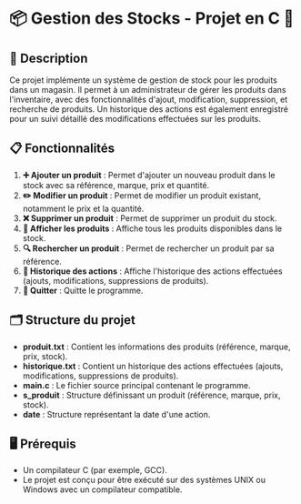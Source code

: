 # 📦 Gestion des Stocks - Projet en C 🛒

## 🎯 Description
Ce projet implémente un système de gestion de stock pour les produits dans un magasin. Il permet à un administrateur de gérer les produits dans l'inventaire, avec des fonctionnalités d'ajout, modification, suppression, et recherche de produits. Un historique des actions est également enregistré pour un suivi détaillé des modifications effectuées sur les produits.

## 📋 Fonctionnalités
1. **➕ Ajouter un produit** : Permet d'ajouter un nouveau produit dans le stock avec sa référence, marque, prix et quantité.
2. **✏️ Modifier un produit** : Permet de modifier un produit existant, notamment le prix et la quantité.
3. **❌ Supprimer un produit** : Permet de supprimer un produit du stock.
4. **📜 Afficher les produits** : Affiche tous les produits disponibles dans le stock.
5. **🔍 Rechercher un produit** : Permet de rechercher un produit par sa référence.
6. **📝 Historique des actions** : Affiche l'historique des actions effectuées (ajouts, modifications, suppressions de produits).
7. **🚪 Quitter** : Quitte le programme.

## 🗂️ Structure du projet
- **produit.txt** : Contient les informations des produits (référence, marque, prix, stock).
- **historique.txt** : Contient un historique des actions effectuées (ajouts, modifications, suppressions de produits).
- **main.c** : Le fichier source principal contenant le programme.
- **s_produit** : Structure définissant un produit (référence, marque, prix, stock).
- **date** : Structure représentant la date d'une action.

## 🖥️ Prérequis
- Un compilateur C (par exemple, GCC).
- Le projet est conçu pour être exécuté sur des systèmes UNIX ou Windows avec un compilateur compatible.

